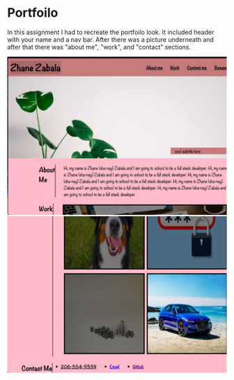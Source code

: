 # Portfoilo

In this assignment I had to recreate the portfoilo look. It included header with your name and a nav bar. After there was a picture underneath and after that there was "about me", "work", and "contact" sections.

![portfoilo demo](./images/Finish.png) 
![bottom portfoilo](./images/Finishtwo.png)
